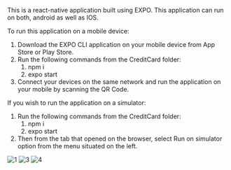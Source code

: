 This is a react-native application built using EXPO.
This application can run on both, android as well as IOS.

To run this application on a mobile device:

1. Download the EXPO CLI application on your mobile device from App Store or Play Store.
2. Run the following commands from the CreditCard folder:
   1) npm i
   2) expo start
3. Connect your devices on the same network and run the application on your mobile by scanning the QR Code.

If you wish to run the application on a simulator:

1. Run the following commands from the CreditCard folder:
   1) npm i
   2) expo start
2. Then from the tab that opened on the browser, select Run on simulator option from the menu situated on the left.

![1](https://user-images.githubusercontent.com/52945500/97094591-a9c14d80-1673-11eb-8ae7-4db1d5040a48.PNG)
![3](https://user-images.githubusercontent.com/52945500/97094593-ab8b1100-1673-11eb-9ea5-867f033a4136.PNG)
![4](https://user-images.githubusercontent.com/52945500/97094594-ac23a780-1673-11eb-860a-ff7db8b9dd24.PNG)
